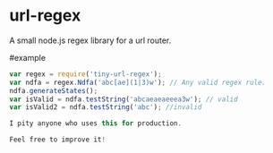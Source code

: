 # url-regex
A small node.js regex library for a url router.

#example

```js
var regex = require('tiny-url-regex');
var ndfa = regex.Ndfa('abc[ae](1|3)w'); // Any valid regex rule.
ndfa.generateStates();
var isValid = ndfa.testString('abcaeaeaeeea3w'); // valid
var isValid2 = ndfa.testString('abc'); //invalid

I pity anyone who uses this for production.  

Feel free to improve it!
